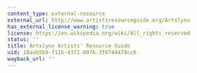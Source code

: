 ```yaml
---
content_type: external-resource
external_url: http://www.artistsresourceguide.org/Artslynx
has_external_license_warning: true
license: https://en.wikipedia.org/wiki/All_rights_reserved
status: ''
title: Artslynx Artists' Resource Guide
uid: 18aab5b9-f11b-4372-8076-3f6744478cc6
wayback_url: ''
---
```

